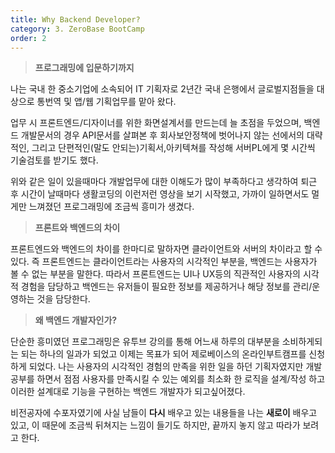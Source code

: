 ```yaml
---
title: Why Backend Developer?
category: 3. ZeroBase BootCamp
order: 2
---
```

> **프로그래밍에 입문하기까지**

나는 국내 한 중소기업에 소속되어 IT 기획자로 2년간 국내 은행에서 글로벌지점들을 대상으로 통번역 및 앱/웹 기획업무를 맡아 왔다. 

업무 시 프론트엔드/디자이너를 위한 화면설계서를 만드는데 늘 초점을 두었으며, 
백엔드 개발문서의 경우 API문서를 살펴본 후 회사보안정책에 벗어나지 않는 선에서의 대략적인, 그리고 단편적인(말도 안되는)기획서,아키텍쳐를 작성해 서버PL에게 몇 시간씩 기술검토를 받기도 했다.  

위와 같은 일이 있을때마다 개발업무에 대한 이해도가 많이 부족하다고 생각하여 퇴근 후 시간이 날때마다 생활코딩의 이런저런 영상을 보기 시작했고, 가까이 일하면서도 멀게만 느껴졌던 프로그래밍에 조금씩 흥미가 생겼다.

> **프론트와 백엔드의 차이**

프론트엔드와 백엔드의 차이를 한마디로 말하자면 클라이언트와 서버의 차이라고 할 수 있다. 즉 프론트엔드는 클라이언트라는 사용자의 시각적인 부분을, 백엔드는 사용자가 볼 수 없는 부분을 말한다. 따라서 프론트엔드는 UI나 UX등의 직관적인 사용자의 시각적 경험을 담당하고 백엔드는 유저들이 필요한 정보를 제공하거나 해당 정보를 관리/운영하는 것을 담당한다.

> **왜 백엔드 개발자인가?**

단순한 흥미였던 프로그래밍은 유투브 강의를 통해 어느새 하루의 대부분을 소비하게되는 되는 하나의 일과가 되었고 이제는 목표가 되어 제로베이스의 온라인부트캠프를 신청하게 되었다. 나는 사용자의 시각적인 경험의 만족을 위한 일을 하던 기획자였지만 
개발공부를 하면서 점점 사용자를 만족시킬 수 있는 예외를 최소화 한 로직을 설계/작성 하고 이러한 설계대로 기능을 구현하는 백엔드 개발자가 되고싶어졌다.

비전공자에 수포자였기에 사실 남들이 **다시** 배우고 있는 내용들을 나는 **새로이** 배우고 있고, 이 때문에 조금씩 뒤쳐지는 느낌이 들기도 하지만, 끝까지 놓지 않고 따라가 보려고 한다. 